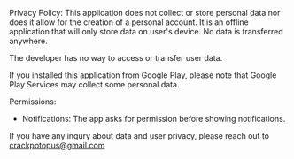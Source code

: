 Privacy Policy:
This application does not collect or store personal data nor does it allow for the creation of a personal account. 
It is an offline application that will only store data on user's device. No data is transferred anywhere.

The developer has no way to access or transfer user data.

If you installed this application from Google Play, please note that Google Play Services may collect some personal data.

Permissions:
- Notifications: The app asks for permission before showing notifications.

If you have any inqury about data and user privacy, please reach out to crackpotopus@gmail.com